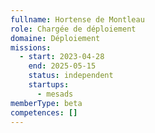 ```yaml
---
fullname: Hortense de Montleau
role: Chargée de déploiement
domaine: Déploiement
missions:
  - start: 2023-04-28
    end: 2025-05-15
    status: independent
    startups:
      - mesads
memberType: beta
competences: []
---
```

